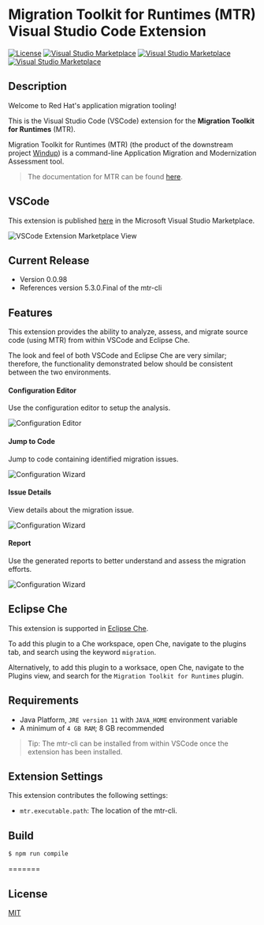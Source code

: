 # Migration Toolkit for Runtimes (MTR) Visual Studio Code Extension

[![License](https://img.shields.io/badge/license-MIT-brightgreen.svg)](https://github.com/windup/rhamt-vscode-extension/blob/master/README.md)
[![Visual Studio Marketplace](https://vsmarketplacebadge.apphb.com/version/redhat.mtr-vscode-extension.svg)](https://marketplace.visualstudio.com/items?itemName=redhat.mtr-vscode-extension)
[![Visual Studio Marketplace](https://vsmarketplacebadge.apphb.com/installs/redhat.mtr-vscode-extension.svg)](https://marketplace.visualstudio.com/items?itemName=redhat.mtr-vscode-extension)
[![Visual Studio Marketplace](https://vsmarketplacebadge.apphb.com/downloads-short/redhat.mtr-vscode-extension.svg)](https://marketplace.visualstudio.com/items?itemName=redhat.mtr-vscode-extension)
## Description

Welcome to Red Hat's application migration tooling!

This is the Visual Studio Code (VSCode) extension for the <b>Migration Toolkit for Runtimes</b> (MTR).

Migration Toolkit for Runtimes (MTR) (the product of the downstream project [Windup](https://github.com/windup/windup)) is a command-line Application Migration and Modernization Assessment tool.

> The documentation for MTR can be found [here](https://developers.redhat.com/products/rhamt/overview).

## VSCode

This extension is published [here](https://marketplace.visualstudio.com/items?itemName=redhat.mtr-vscode-extension) in the Microsoft Visual Studio Marketplace.

![VSCode Extension Marketplace View](resources/mtr_vscode_installation.png)

## Current Release

* Version	0.0.98
* References version 5.3.0.Final of the mtr-cli

## Features

This extension provides the ability to analyze, assess, and migrate source code (using MTR) from within VSCode and Eclipse Che.

The look and feel of both VSCode and Eclipse Che are very similar; therefore, the functionality demonstrated below should be consistent between the two environments.

#### Configuration Editor
Use the configuration editor to setup the analysis.  
  
![Configuration Editor](resources/configuration_editor.gif)  

#### Jump to Code
Jump to code containing identified migration issues.  
  
![Configuration Wizard](resources/jump_to_code.gif)  

#### Issue Details
View details about the migration issue.  
  
![Configuration Wizard](resources/issue_details.gif)  
  
#### Report
Use the generated reports to better understand and assess the migration efforts.  
  
![Configuration Wizard](resources/report.gif)  

## Eclipse Che

This extension is supported in [Eclipse Che](https://www.eclipse.org/che/).

To add this plugin to a Che workspace, open Che, navigate to the plugins tab, and search using the keyword `migration`.

Alternatively, to add this plugin to a worksace, open Che, navigate to the Plugins view, and search for the `Migration Toolkit for Runtimes` plugin.

## Requirements

* Java Platform, `JRE version 11` with `JAVA_HOME` environment variable 
* A minimum of `4 GB RAM`; 8 GB recommended

> Tip: The mtr-cli can be installed from within VSCode once the extension has been installed.

## Extension Settings

This extension contributes the following settings:

* `mtr.executable.path`: The location of the mtr-cli.

## Build

```bash
$ npm run compile
```
=======

## License
[MIT](LICENSE)
